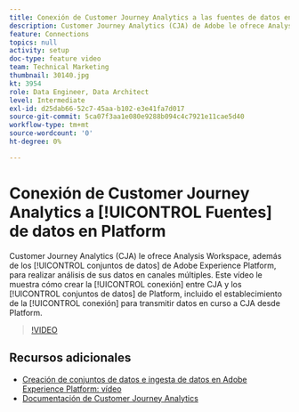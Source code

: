 ```yaml
---
title: Conexión de Customer Journey Analytics a las fuentes de datos en Platform
description: Customer Journey Analytics (CJA) de Adobe le ofrece Analysis Workspace, además de los conjuntos de datos de Adobe Experience Platform, para realizar análisis de sus datos en canales múltiples. Este vídeo le muestra cómo establecer la conexión entre CJA y los conjuntos de datos de Platform, incluido el establecimiento de la conexión para transmitir datos en curso a CJA desde Platform.
feature: Connections
topics: null
activity: setup
doc-type: feature video
team: Technical Marketing
thumbnail: 30140.jpg
kt: 3954
role: Data Engineer, Data Architect
level: Intermediate
exl-id: d25dab66-52c7-45aa-b102-e3e41fa7d017
source-git-commit: 5ca07f3aa1e080e9288b094c4c7921e11cae5d40
workflow-type: tm+mt
source-wordcount: '0'
ht-degree: 0%

---
```


# Conexión de Customer Journey Analytics a [!UICONTROL Fuentes] de datos en Platform

Customer Journey Analytics (CJA) le ofrece Analysis Workspace, además de los [!UICONTROL conjuntos de datos] de Adobe Experience Platform, para realizar análisis de sus datos en canales múltiples. Este vídeo le muestra cómo crear la [!UICONTROL conexión] entre CJA y los [!UICONTROL conjuntos de datos] de Platform, incluido el establecimiento de la [!UICONTROL conexión] para transmitir datos en curso a CJA desde Platform.

>[!VIDEO](https://video.tv.adobe.com/v/30140/?quality=12&enable10seconds=on&speedcontrol=on)

## Recursos adicionales

* [Creación de conjuntos de datos e ingesta de datos en Adobe Experience Platform: vídeo](https://experienceleague.adobe.com/docs/platform-learn/tutorials/data-ingestion/create-datasets-and-ingest-data.html?lang=es)
* [Documentación de Customer Journey Analytics](https://experienceleague.adobe.com/docs/analytics-platform/using/cja-landing.html?lang=es)
